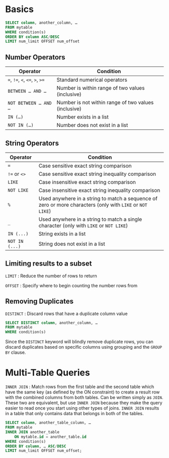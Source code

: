Basics
===
```sql
SELECT column, another_column, …
FROM mytable
WHERE condition(s)
ORDER BY column ASC/DESC
LIMIT num_limit OFFSET num_offset
```

Number Operators
---
| Operator | Condition |
| --- | --- |
| `=`, `!=`, `<`, `<=`, `>`, `>=` | Standard numerical operators |
| `BETWEEN … AND …` | Number is within range of two values (inclusive) |
| `NOT BETWEEN … AND …` | Number is not within range of two values (inclusive) |
| `IN (…)` | Number exists in a list |
| `NOT IN (…)` | Number does not exist in a list |

String Operators
---
| Operator | Condition |
| --- | --- |
| `=` | Case sensitive exact string comparison |
| `!=` or `<>` | Case sensitive exact string inequality comparison |
| `LIKE` | Case insensitive exact string comparison |
| `NOT LIKE` |  Case insensitive exact string inequality comparison |
| `%` | Used anywhere in a string to match a sequence of zero or more characters (only with `LIKE` or `NOT LIKE`) |
| `_` | Used anywhere in a string to match a single character (only with `LIKE` or `NOT LIKE`) |
| `IN (...)` |  String exists in a list |
| `NOT IN (...)` |  String does not exist in a list |

Limiting results to a subset
---
`LIMIT`
:  Reduce the number of rows to return

`OFFSET`
:  Specify where to begin counting the number rows from

Removing Duplicates
---
`DISTINCT`
:  Discard rows that have a duplicate column value

```sql
SELECT DISTINCT column, another_column, …
FROM mytable
WHERE condition(s)
```

Since the `DISTINCT` keyword will blindly remove duplicate rows, you can discard duplicates based on specific columns using grouping and the `GROUP BY` clause.

Multi-Table Queries
===
`INNER JOIN`
:  Match rows from the first table and the second table which have the same key (as defined by the ON constraint) to create a result row with the combined columns from both tables. Can be written simply as `JOIN`. These two are equivalent, but use `INNER JOIN` because they make the query easier to read once you start using other types of joins. `INNER JOIN` results in a table that only contains data that belongs in both of the tables.

```sql
SELECT column, another_table_column, …
FROM mytable
INNER JOIN another_table 
    ON mytable.id = another_table.id
WHERE condition(s)
ORDER BY column, … ASC/DESC
LIMIT num_limit OFFSET num_offset;
```

